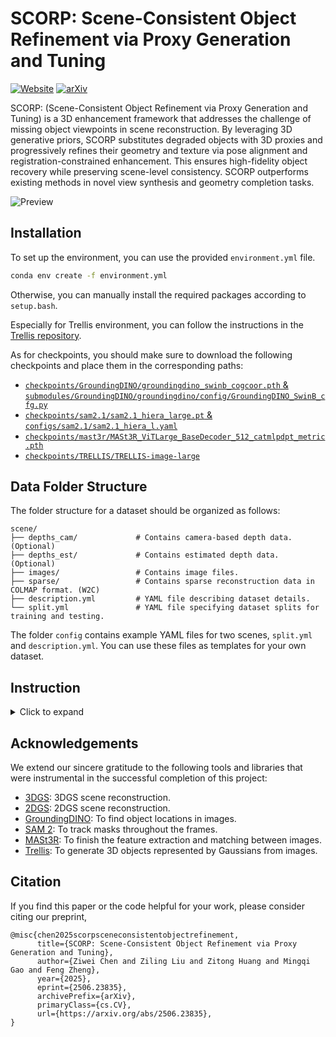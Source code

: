 
# SCORP: Scene-Consistent Object Refinement via Proxy Generation and Tuning
[![Website](assets/badge-website.svg)](https://polysummit.github.io/scorp.github.io/)
[![arXiv](https://img.shields.io/badge/arXiv-2506.23835-b31b1b.svg)](https://arxiv.org/abs/2506.23835)

SCORP: (Scene-Consistent Object Refinement via Proxy Generation and Tuning) is a 3D enhancement framework that addresses the challenge of missing object viewpoints in scene reconstruction. By leveraging 3D generative priors, SCORP substitutes degraded objects with 3D proxies and progressively refines their geometry and texture via pose alignment and registration-constrained enhancement. This ensures high-fidelity object recovery while preserving scene-level consistency. SCORP outperforms existing methods in novel view synthesis and geometry completion tasks.

![Preview](./assets/fig1.pdf.png)

## Installation

To set up the environment, you can use the provided `environment.yml` file.
```bash
conda env create -f environment.yml
```
Otherwise, you can manually install the required packages according to `setup.bash`.

Especially for Trellis environment, you can follow the instructions in the [Trellis repository](https://github.com/microsoft/TRELLIS).

As for checkpoints, you should make sure to download the following checkpoints and place them in the corresponding paths:
- [`checkpoints/GroundingDINO/groundingdino_swinb_cogcoor.pth` & `submodules/GroundingDINO/groundingdino/config/GroundingDINO_SwinB_cfg.py`](https://github.com/IDEA-Research/GroundingDINO)
- [`checkpoints/sam2.1/sam2.1_hiera_large.pt` & `configs/sam2.1/sam2.1_hiera_l.yaml`](https://github.com/facebookresearch/segment-anything-2)
- [`checkpoints/mast3r/MASt3R_ViTLarge_BaseDecoder_512_catmlpdpt_metric.pth`](https://github.com/naver/mast3r)
- [`checkpoints/TRELLIS/TRELLIS-image-large`](https://github.com/microsoft/TRELLIS)

## Data Folder Structure

The folder structure for a dataset should be organized as follows:

```
scene/
├── depths_cam/             # Contains camera-based depth data. (Optional)
├── depths_est/             # Contains estimated depth data. (Optional)
├── images/                 # Contains image files.
├── sparse/                 # Contains sparse reconstruction data in COLMAP format. (W2C)
├── description.yml         # YAML file describing dataset details.
└── split.yml               # YAML file specifying dataset splits for training and testing.
```

The folder `config` contains example YAML files for two scenes, `split.yml` and `description.yml`. You can use these files as templates for your own dataset. 

## Instruction
<details><summary>Click to expand</summary>

### 2D Segmentation
<details><summary>Click to expand</summary>

``` bash
python ./segmentation_2d.py -s ${data_path}
```

After this process, the masks for each target object will be located in the directory `${data_path}/masked_image_rgba`. 
</details>

### Reconstruction
<details><summary>Click to expand</summary>

``` bash
python train_3dgs.py \
    -s ${data_path} \
    -m ${model_path} \
    --test_iterations -1 \
    --eval \ 
    --split_yml_name ${split_yml_name} \
```

After this process, the reconstructed GS-based scene will be saved in the `${model_path}`. The `${model_path}` should be a directory where the model will be stored. `${split_yml_name}` is the name of the split YAML file.
</details>

### 3D Segmentation

<details><summary>Click to expand</summary>

``` bash
python segmentation_3dgs.py \
    -s ${data_path} \
    -m ${model_path} \
    -r 1 \
    --eval \
    --split_yml_name ${split_yml_name}
```

After this process, the segmentation results will be saved in the `${data_path}/gs_seg` directory. The 3D segmentation results will be in the form of GS models with same names of target objects and the same extension `.ply`. 

</details>

### View Selection
<details><summary>Click to expand</summary>

``` bash
python view_selection.py \
    -s ${data_path} \
    -m ${model_path} \
    -r 1 \
    --eval \
    --split_yml_name ${split_yml_name}
```

After this process, the selected views will be saved in the `${data_path}/masked_image_rgba_selected` directory.
</details>

### Generation
<details><summary>Click to expand</summary>

``` bash
${trellis_env}/bin/python trellis_img2gs.py -m ${model_path} 
```

After this process, the generated GS-based object will be saved in the `${model_path}/generated` directory. The `${trellis_env}` is the path to the Trellis environment, which is required for this step.
</details>

### Truncation
<details><summary>Click to expand</summary>

``` bash
python truncation_opacity.py \
    -m ${model_path} \
    --threshold 0.1 \
```

After this process, the gaussians with opacity below the threshold will be removed from the GS model. The modified GS model will be saved in the `${model_path}/generated` directory while the previous GS model will be saved in the same directory with an additional extension name `.ply.bak`. The `--threshold` parameter can be adjusted to control the truncation level.
</details>

### Alignment
<details><summary>Click to expand</summary>

``` bash
python align_3dgs_clpe_9dof.py \
    -s ${data_path} \
    -m ${model_path} \
    --eval \
    --split_yml_name ${split_yml_name}
```

After this process, the aligned GS-based object will be saved in the `${model_path}/generated_aligned` directory. The visual result of the matching between the GS-based object and the broken target object in each iteration will be saved in the `${model_path}/visual_match`.

</details>

### Refinement
<details><summary>Click to expand</summary>

``` bash
python post_refine_gs.py \
    -s ${data_path} \
    -m ${model_path} \
    -r 1 \
    --images ${data_path}/masked_image_rgba/masked \
    --sh_degree 0 \
    --iterations 800 \
    --eval \
    --split_yml_name ${split_yml_name}
```

After this process, the refined GS-based object will be saved in the `${model_path}/refined_aligned` directory. The `--images` parameter should point to the directory containing the masked images of the target object. The `--iterations` specifies the number of optimization iterations of the appearance refinement.
</details>

### Render
<details><summary>Click to expand</summary>

``` bash
python render_3dgs.py \
    -s ${data_path} \
    -m ${model_path} \
    -r 1 \
    --iter 800 \
    --eval \
    --split_yml_name ${split_yml_name}
```

After this process, the rendered images of the GS-based object in testing views will be saved in the `${model_path}/rendered_refined` directory. The `--iter` parameter should match the number of iterations used in the [refinement](#Refinement) step.
</details>
</details>

## Acknowledgements

We extend our sincere gratitude to the following tools and libraries that were instrumental in the successful completion of this project:

- [3DGS](https://github.com/graphdeco-inria/gaussian-splatting): 3DGS scene reconstruction.
- [2DGS](https://github.com/hbb1/2d-gaussian-splatting): 2DGS scene reconstruction.
- [GroundingDINO](https://github.com/IDEA-Research/GroundingDINO): To find object locations in images.
- [SAM 2](https://github.com/facebookresearch/segment-anything-2): To track masks throughout the frames.
- [MASt3R](https://github.com/naver/mast3r): To finish the feature extraction and matching between images.
- [Trellis](https://github.com/microsoft/TRELLIS): To generate 3D objects represented by Gaussians from images.

## Citation
If you find this paper or the code helpful for your work, please consider citing our preprint,
```
@misc{chen2025scorpsceneconsistentobjectrefinement,
      title={SCORP: Scene-Consistent Object Refinement via Proxy Generation and Tuning}, 
      author={Ziwei Chen and Ziling Liu and Zitong Huang and Mingqi Gao and Feng Zheng},
      year={2025},
      eprint={2506.23835},
      archivePrefix={arXiv},
      primaryClass={cs.CV},
      url={https://arxiv.org/abs/2506.23835}, 
}
```
